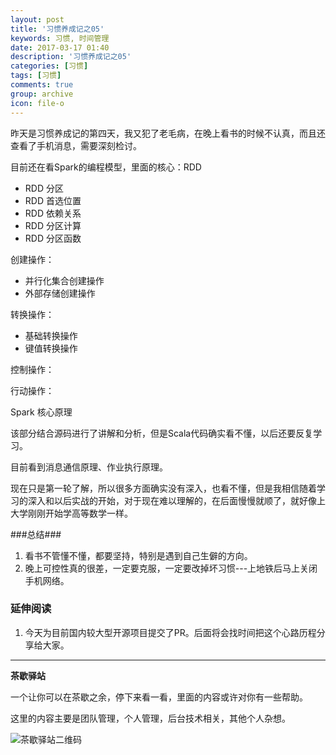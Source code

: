 ```yaml
---
layout: post
title: '习惯养成记之05'
keywords: 习惯, 时间管理
date: 2017-03-17 01:40
description: '习惯养成记之05'
categories: [习惯]
tags: [习惯]
comments: true
group: archive
icon: file-o
---
```


昨天是习惯养成记的第四天，我又犯了老毛病，在晚上看书的时候不认真，而且还查看了手机消息，需要深刻检讨。

<!-- more -->

目前还在看Spark的编程模型，里面的核心：RDD

- RDD 分区
- RDD 首选位置
- RDD 依赖关系
- RDD 分区计算
- RDD 分区函数

创建操作：
- 并行化集合创建操作
- 外部存储创建操作

转换操作：
- 基础转换操作
- 键值转换操作

控制操作：

行动操作：

Spark 核心原理

该部分结合源码进行了讲解和分析，但是Scala代码确实看不懂，以后还要反复学习。

目前看到消息通信原理、作业执行原理。

现在只是第一轮了解，所以很多方面确实没有深入，也看不懂，但是我相信随着学习的深入和以后实战的开始，对于现在难以理解的，在后面慢慢就顺了，就好像上大学刚刚开始学高等数学一样。

###总结###

1. 看书不管懂不懂，都要坚持，特别是遇到自己生僻的方向。
2. 晚上可控性真的很差，一定要克服，一定要改掉坏习惯---上地铁后马上关闭手机网络。

### 延伸阅读 ###

1. 今天为目前国内较大型开源项目提交了PR。后面将会找时间把这个心路历程分享给大家。

----

**茶歇驿站**

一个让你可以在茶歇之余，停下来看一看，里面的内容或许对你有一些帮助。

这里的内容主要是团队管理，个人管理，后台技术相关，其他个人杂想。

![茶歇驿站二维码](http://ww4.sinaimg.cn/large/824dcde4gw1f358o5j022j20by0bywf8.jpg)
